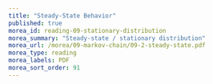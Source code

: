 ```yaml
---
title: "Steady-State Behavior"
published: true
morea_id: reading-09-stationary-distribution
morea_summary: "Steady-state / stationary distribution"
morea_url: /morea/09-markov-chain/09-2-steady-state.pdf
morea_type: reading
morea_labels: PDF
morea_sort_order: 91
---
```

